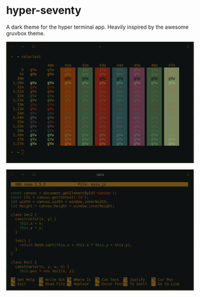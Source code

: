 # hyper-seventy

A dark theme for the hyper terminal app. Heavily inspired by the awesome gruvbox theme.

![preview image](https://github.com/DanJP2016/hyper-seventy/blob/master/preview.png)

![preview image2](https://raw.githubusercontent.com/DanJP2016/hyper-seventy/master/screenshot.png)



